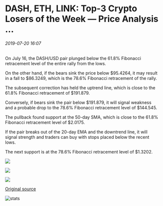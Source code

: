 # DASH, ETH, LINK: Top-3 Crypto Losers of the Week — Price Analysis ...

###### 2019-07-20 16:07

On July 16, the DASH/USD pair plunged below the 61.8% Fibonacci retracement level of the entire rally from the lows.

On the other hand, if the bears sink the price below $95.4264, it may result in a fall to $86.3249, which is the 78.6% Fibonacci retracement of the rally.

The subsequent correction has held the uptrend line, which is close to the 61.8% Fibonacci retracement of $191.879.

Conversely, if bears sink the pair below $191.879, it will signal weakness and a probable drop to the 78.6% Fibonacci retracement level of $144.545.

The pullback found support at the 50-day SMA, which is close to the 61.8% Fibonacci retracement level of $2.0175.

If the pair breaks out of the 20-day EMA and the downtrend line, it will signal strength and traders can buy with stops placed below the recent lows.

The next support is at the 78.6% Fibonacci retracement level of $1.3202.

![](https://s3.cointelegraph.com/storage/uploads/view/606d1bf4eb309eca2527662a0d1e57ce.png)

![](https://s3.cointelegraph.com/storage/uploads/view/fe289a25e76232409fb34e216a3d50ed.png)

![](https://s3.cointelegraph.com/storage/uploads/view/9c59dec7adb8f3a71c4488fb1423c38c.png)

[Original source](https://cointelegraph.com/news/price-analysis-20-07-dash-eth-link)

![stats](https://c.statcounter.com/11760860/0/a89fa40b/1/ "stats")
